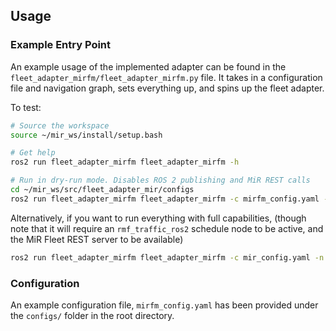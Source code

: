 ## Usage

### Example Entry Point

An example usage of the implemented adapter can be found in the `fleet_adapter_mirfm/fleet_adapter_mirfm.py` file. It takes in a configuration file and navigation graph, sets everything up, and spins up the fleet adapter.

To test:
```bash
# Source the workspace
source ~/mir_ws/install/setup.bash

# Get help
ros2 run fleet_adapter_mirfm fleet_adapter_mirfm -h

# Run in dry-run mode. Disables ROS 2 publishing and MiR REST calls
cd ~/mir_ws/src/fleet_adapter_mir/configs
ros2 run fleet_adapter_mirfm fleet_adapter_mirfm -c mirfm_config.yaml -n nav_graph.yaml -d
```

Alternatively, if you want to run everything with full capabilities, (though note that it will require an `rmf_traffic_ros2` schedule node to be active, and the MiR Fleet REST server to be available)

```bash
ros2 run fleet_adapter_mirfm fleet_adapter_mirfm -c mir_config.yaml -n nav_graph.yaml
```



### Configuration

An example configuration file, `mirfm_config.yaml` has been provided under the `configs/` folder in the root directory.